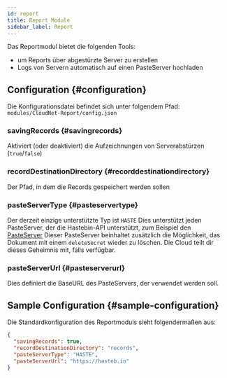 ```yaml
---
id: report
title: Report Module
sidebar_label: Report
---
```


Das Reportmodul bietet die folgenden Tools:

- um Reports über abgestürzte Server zu erstellen
- Logs von Servern automatisch auf einen PasteServer hochladen

## Configuration {#configuration}

Die Konfigurationsdatei befindet sich unter folgendem Pfad: `modules/CloudNet-Report/config.json`

### savingRecords {#savingrecords}

Aktiviert (oder deaktiviert) die Aufzeichnungen von Serverabstürzen (`true`/`false`)

### recordDestinationDirectory {#recorddestinationdirectory}

Der Pfad, in dem die Records gespeichert werden sollen

### pasteServerType {#pasteservertype}

Der derzeit einzige unterstützte Typ ist `HASTE`
Dies unterstützt jeden PasteServer, der die Hastebin-API unterstützt, zum Beispiel den [PasteServer](https://github.com/juliarn/PasteServer#api)
Dieser PasteServer beinhaltet zusätzlich die Möglichkeit, das Dokument mit einem `deleteSecret` wieder zu löschen.
Die Cloud teilt dir dieses Geheimnis mit, falls verfügbar.

### pasteServerUrl {#pasteserverurl}

Dies definiert die BaseURL des PasteServers, der verwendet werden soll.

## Sample Configuration {#sample-configuration}

Die Standardkonfiguration des Reportmoduls sieht folgendermaßen aus:

```json
{
  "savingRecords": true,
  "recordDestinationDirectory": "records",
  "pasteServerType": "HASTE",
  "pasteServerUrl": "https://hasteb.in"
}
```
